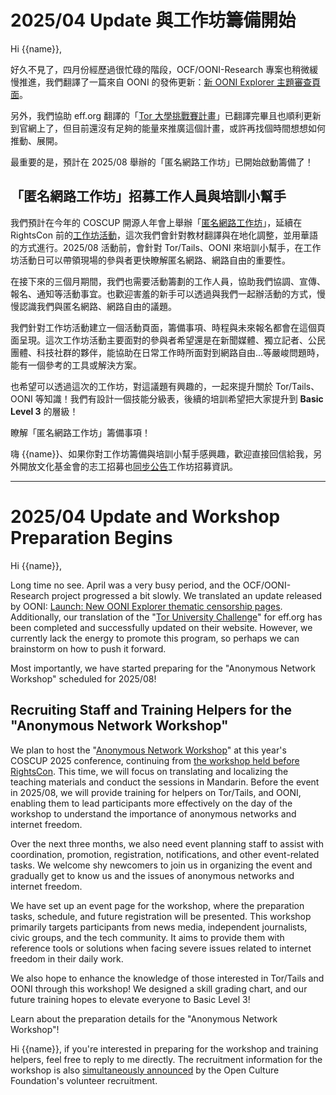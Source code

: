 # 2025/04 Update 與工作坊籌備開始

Hi {{name}},

好久不見了，四月份經歷過很忙碌的階段，OCF/OONI-Research 專案也稍微緩慢推進，我們翻譯了一篇來自 OONI 的發佈更新：[新 OONI Explorer 主題審查頁面](https://ooni-research.ocf.tw/docs/blog/2025/04/2025-ooni-explorer-thematic-censorship-pages/)。

另外，我們協助 eff.org 翻譯的「[Tor 大學挑戰賽計畫](https://toruniversity.eff.org/zh-tw/)」已翻譯完畢且也順利更新到官網上了，但目前還沒有足夠的能量來推廣這個計畫，或許再找個時間想想如何推動、展開。

最重要的是，預計在 2025/08 舉辦的「匿名網路工作坊」已開始啟動籌備了！

## 「匿名網路工作坊」招募工作人員與培訓小幫手

我們預計在今年的 COSCUP 開源人年會上舉辦「[匿名網路工作坊](https://ooni-research.ocf.tw/docs/event-workshop-2025/)」，延續在 RightsCon 前的[工作坊活動](https://ooni-research.ocf.tw/docs/blog/2025/02/rightscon25-tor-tails-ooni/)，這次我們會針對教材翻譯與在地化調整，並用華語的方式進行。2025/08 活動前，會針對 Tor/Tails、OONI 來培訓小幫手，在工作坊活動日可以帶領現場的參與者更快瞭解匿名網路、網路自由的重要性。

在接下來的三個月期間，我們也需要活動籌劃的工作人員，協助我們協調、宣傳、報名、通知等活動事宜。也歡迎害羞的新手可以透過與我們一起辦活動的方式，慢慢認識我們與匿名網路、網路自由的議題。

我們針對工作坊活動建立一個活動頁面，籌備事項、時程與未來報名都會在這個頁面呈現。這次工作坊活動主要面對的參與者希望還是在新聞媒體、獨立記者、公民團體、科技社群的夥伴，能協助在日常工作時所面對到網路自由...等嚴峻問題時，能有一個參考的工具或解決方案。

也希望可以透過這次的工作坊，對這議題有興趣的，一起來提升關於 Tor/Tails、OONI 等知識！我們有設計一個技能分級表，後續的培訓希望把大家提升到 **Basic Level 3** 的層級！

瞭解「匿名網路工作坊」籌備事項！

嗨 {{name}}、如果你對工作坊籌備與培訓小幫手感興趣，歡迎直接回信給我，另外開放文化基金會的志工招募也[同步公告](https://volunteer.ocf.tw/blog/)工作坊招募資訊。

---

# 2025/04 Update and Workshop Preparation Begins

Hi {{name}},

Long time no see. April was a very busy period, and the OCF/OONI-Research project progressed a bit slowly. We translated an update released by OONI: [Launch: New OONI Explorer thematic censorship pages](https://ooni-research.ocf.tw/docs/blog/2025/04/2025-ooni-explorer-thematic-censorship-pages/). Additionally, our translation of the "[Tor University Challenge](https://toruniversity.eff.org/zh-tw/)" for eff.org has been completed and successfully updated on their website. However, we currently lack the energy to promote this program, so perhaps we can brainstorm on how to push it forward.

Most importantly, we have started preparing for the "Anonymous Network Workshop" scheduled for 2025/08!

## Recruiting Staff and Training Helpers for the "Anonymous Network Workshop"

We plan to host the "[Anonymous Network Workshop](https://ooni-research.ocf.tw/docs/en/blog/2025/04/event-workshop-2025-preparing/)" at this year's COSCUP 2025 conference, continuing from [the workshop held before RightsCon](https://ooni-research.ocf.tw/docs/en/blog/2025/02/rightscon25-tor-tails-ooni/). This time, we will focus on translating and localizing the teaching materials and conduct the sessions in Mandarin. Before the event in 2025/08, we will provide training for helpers on Tor/Tails, and OONI, enabling them to lead participants more effectively on the day of the workshop to understand the importance of anonymous networks and internet freedom.

Over the next three months, we also need event planning staff to assist with coordination, promotion, registration, notifications, and other event-related tasks. We welcome shy newcomers to join us in organizing the event and gradually get to know us and the issues of anonymous networks and internet freedom.

We have set up an event page for the workshop, where the preparation tasks, schedule, and future registration will be presented. This workshop primarily targets participants from news media, independent journalists, civic groups, and the tech community. It aims to provide them with reference tools or solutions when facing severe issues related to internet freedom in their daily work.

We also hope to enhance the knowledge of those interested in Tor/Tails and OONI through this workshop! We designed a skill grading chart, and our future training hopes to elevate everyone to Basic Level 3!

Learn about the preparation details for the "Anonymous Network Workshop"!

Hi {{name}}, if you're interested in preparing for the workshop and training helpers, feel free to reply to me directly. The recruitment information for the workshop is also [simultaneously announced](https://volunteer.ocf.tw/blog/) by the Open Culture Foundation's volunteer recruitment.

